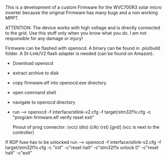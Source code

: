 This is a development of a custom Firmware for the WVC700R3 solar micro inverter because the original Firmware has many bugs and a non working MPPT.

ATTENTION: The device works with high voltage and is directly connected to the grid. Use this stuff only when you know what you do. I am not responsible for any damage or injury!

Firmware can be flashed with openocd. A binary can be found in .pio/build folder. A St-Link/V2 flash adapter is needed (can be found on Amazon).
- Download openocd
- extract archive to disk
- copy firmware.elf into openocd.exe directory
- open command shell
- navigate to openocd directory
- run --> openocd -f interface/stlink-v2.cfg -f target/stm32f1x.cfg -c "program firmware.elf verify reset exit"

  Pinout of prog connector: (vcc) (dio) (clk) (rst) [gnd]
  (vcc is next to the controller)

If RDP fuse has to be unlocked run --> openocd -f interface/stlink-v2.cfg -f target/stm32f1x.cfg -c "init" -c"reset halt" -c"stm32f1x unlock 0" -c"reset halt" -c"exit"
